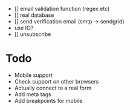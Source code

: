  - [] email validation function (regex etc)
 - [] real database
 - [] send verification email (smtp -> sendgrid)
  - use IO?
 - [] unsubscribe

 # Todo

 * Mobile support
 * Check support on other browsers
 * Actually connect to a real form
 * Add meta tags
 * Add breakpoints for mobile
